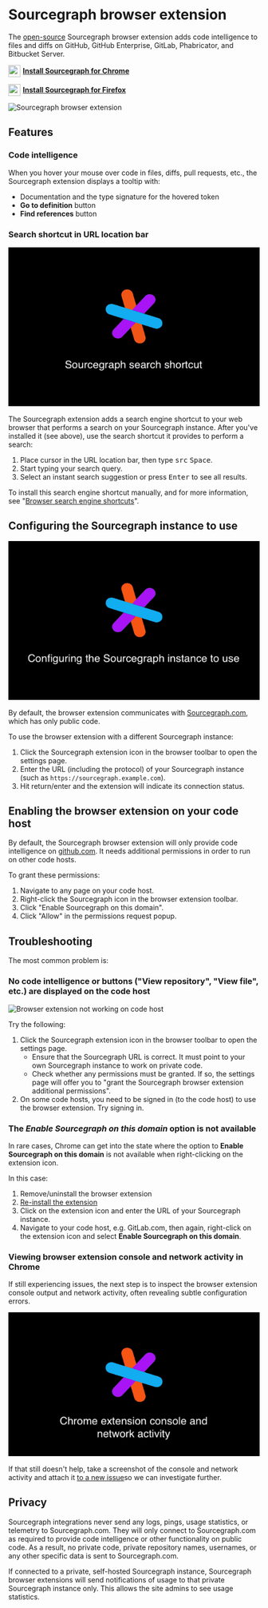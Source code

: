 # Sourcegraph browser extension

The [open-source](https://github.com/sourcegraph/sourcegraph/tree/master/client/browser) Sourcegraph
browser extension adds code intelligence to files and diffs on GitHub, GitHub
Enterprise, GitLab, Phabricator, and Bitbucket Server.

<p>
  <a target="_blank" href="https://chrome.google.com/webstore/detail/sourcegraph/dgjhfomjieaadpoljlnidmbgkdffpack" style="display:flex;align-items:center">
  <img src="img/chrome.svg" width="24" height="24" style="margin-right:5px" /> <strong>Install Sourcegraph for Chrome</strong>
  </a>
</p>

<p>
  <a target="_blank" href="https://storage.googleapis.com/sourcegraph-for-firefox/latest.xpi" style="display:flex;align-items:center">
  <img src="img/firefox.svg" width="24" height="24" style="margin-right:5px" /> <strong>Install Sourcegraph for Firefox</strong>
  </a>
</p>

![Sourcegraph browser extension](img/BrowserExtension.gif)

## Features

### Code intelligence

When you hover your mouse over code in files, diffs, pull requests, etc., the Sourcegraph extension displays a tooltip with:

- Documentation and the type signature for the hovered token
- **Go to definition** button
- **Find references** button

### Search shortcut in URL location bar

![Sourcegraph search shortcut](img/SearchShortcut2.gif)

The Sourcegraph extension adds a search engine shortcut to your web browser that performs a search on your Sourcegraph instance. After you've installed it (see above), use the search shortcut it provides to perform a search:

1. Place cursor in the URL location bar, then type <kbd>src</kbd> <kbd>Space</kbd>.
1. Start typing your search query.
1. Select an instant search suggestion or press <kbd>Enter</kbd> to see all results.

To install this search engine shortcut manually, and for more information, see "[Browser search engine shortcuts](browser_search_engine.md)".

## Configuring the Sourcegraph instance to use

![Sourcegraph search shortcut](img/ConfigureSourcegraphInstanceUse.gif)

By default, the browser extension communicates with [Sourcegraph.com](https://sourcegraph.com), which has only public code.

To use the browser extension with a different Sourcegraph instance:

1. Click the Sourcegraph extension icon in the browser toolbar to open the settings page.
1. Enter the URL (including the protocol) of your Sourcegraph instance (such as `https://sourcegraph.example.com`).
1. Hit return/enter and the extension will indicate its connection status.

## Enabling the browser extension on your code host

By default, the Sourcegraph browser extension will only provide code intelligence on [github.com](https://github.com/). It needs additional permissions in order to run on other code hosts.

To grant these permissions:

1. Navigate to any page on your code host.
1. Right-click the Sourcegraph icon in the browser extension toolbar.
1. Click "Enable Sourcegraph on this domain".
1. Click "Allow" in the permissions request popup.

## Troubleshooting

The most common problem is:

### No code intelligence or buttons ("View repository", "View file", etc.) are displayed on the code host

![Browser extension not working on code host](img/BrowserExtensionNotWorkingCodeHost.gif)

Try the following:

1. Click the Sourcegraph extension icon in the browser toolbar to open the settings page.
    - Ensure that the Sourcegraph URL is correct. It must point to your own Sourcegraph instance to work on private code.
    - Check whether any permissions must be granted. If so, the settings page will offer you to "grant the Sourcegraph browser extension additional permissions".
1. On some code hosts, you need to be signed in (to the code host) to use the browser extension. Try signing in.

### The *Enable Sourcegraph on this domain* option is not available

In rare cases, Chrome can get into the state where the option to **Enable Sourcegraph on this domain** is not available when right-clicking on the extension icon.

In this case:

1. Remove/uninstall the browser extension
1. [Re-install the extension](https://docs.sourcegraph.com/integration/browser_extension)
1. Click on the extension icon and enter the URL of your Sourcegraph instance.
1. Navigate to your code host, e.g. GitLab.com, then again, right-click on the extension icon and select **Enable Sourcegraph on this domain**.

### Viewing browser extension console and network activity in Chrome

If still experiencing issues, the next step is to inspect the browser extension console output and network activity, often revealing subtle configuration errors.

![Chrome extension console and network activity](img/ChromeExtensionConsoleNetworkActivity.gif)

If that still doesn't help, take a screenshot of the console and network activity and attach it [to a new issue](https://github.com/sourcegraph/sourcegraph/issues/new?assignees=&labels=&template=bug_report.md&title=Browser%20extension%20-%20)so we can investigate further.

## Privacy

Sourcegraph integrations never send any logs, pings, usage statistics, or telemetry to Sourcegraph.com. They will only connect to Sourcegraph.com as required to provide code intelligence or other functionality on public code. As a result, no private code, private repository names, usernames, or any other specific data is sent to Sourcegraph.com.

If connected to a private, self-hosted Sourcegraph instance, Sourcegraph browser extensions will send notifications of usage to that private Sourcegraph instance only. This allows the site admins to see usage statistics.
